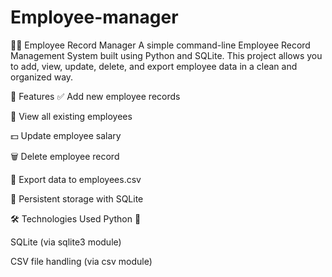 # Employee-manager
🧑‍💼 Employee Record Manager
A simple command-line Employee Record Management System built using Python and SQLite. This project allows you to add, view, update, delete, and export employee data in a clean and organized way.

📌 Features
✅ Add new employee records

📄 View all existing employees

💵 Update employee salary

🗑️ Delete employee record

📁 Export data to employees.csv

🎯 Persistent storage with SQLite

🛠️ Technologies Used
Python 🐍

SQLite (via sqlite3 module)

CSV file handling (via csv module)
